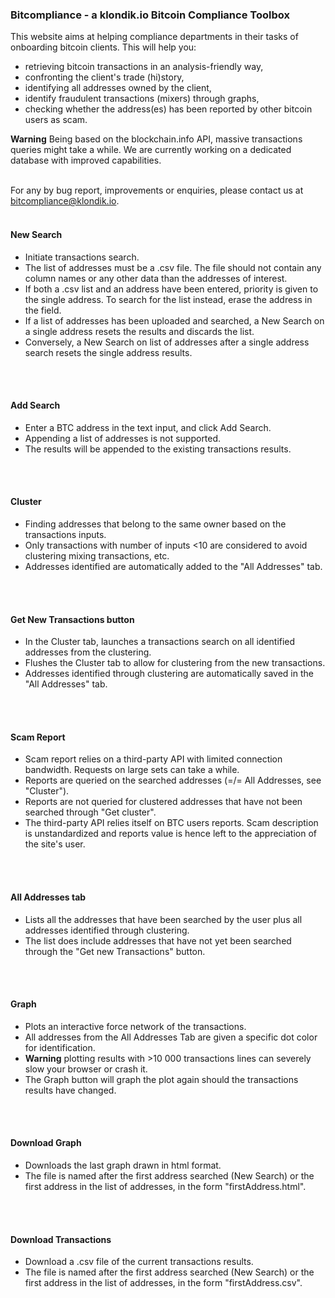 
### **Bitcompliance - a klondik.io Bitcoin Compliance Toolbox**

This website aims at helping compliance departments in their tasks of onboarding bitcoin clients. This will help you:
* retrieving bitcoin transactions in an analysis-friendly way,
* confronting the client's trade (hi)story,
* identifying all addresses owned by the client,
* identify fraudulent transactions (mixers) through graphs,
* checking whether the address(es) has been reported by other bitcoin users as scam.

**Warning** Being based on the blockchain.info API, massive transactions queries might take a while. We are currently working on a dedicated database with improved capabilities.
<br>
<br>

For any by bug report, improvements or enquiries, please contact us at <bitcompliance@klondik.io>.
<br>
<br>

#### **New Search**
* Initiate transactions search.
* The list of addresses must be a .csv file. The file should not contain any column names or any other data than the addresses of interest.
* If both a .csv list and an address have been entered, priority is given to the single address. To search for the list instead, erase the address in the field.
* If a list of addresses has been uploaded and searched, a New Search on a single address resets the results and discards the list.
* Conversely, a New Search on list of addresses after a single address search resets the single address results.
<br>
<br>

#### **Add Search**
* Enter a BTC address in the text input, and click Add Search.
* Appending a list of addresses is not supported.
* The results will be appended to the existing transactions results.
<br>
<br>

#### **Cluster**
* Finding addresses that belong to the same owner based on the transactions inputs.
* Only transactions with number of inputs <10 are considered to avoid clustering mixing transactions, etc.
* Addresses identified are automatically added to the "All Addresses" tab.
<br>
<br>

#### **Get New Transactions button**
* In the Cluster tab, launches a transactions search on all identified addresses from the clustering.
* Flushes the Cluster tab to allow for clustering from the new transactions.
* Addresses identified through clustering are automatically saved in the "All Addresses" tab.
<br>
<br>

#### **Scam Report**
* Scam report relies on a third-party API with limited connection bandwidth. Requests on large sets can take a while.
* Reports are queried on the searched addresses (=/= All Addresses, see "Cluster").
* Reports are not queried for clustered addresses that have not been searched through "Get cluster".
* The third-party API relies itself on BTC users reports. Scam description is unstandardized and reports value is hence left to the appreciation of the site's user.
<br>
<br>

#### **All Addresses tab**
* Lists all the addresses that have been searched by the user plus all addresses identified through clustering.
* The list does include addresses that have not yet been searched through the "Get new Transactions" button.
<br>
<br>

#### **Graph**
* Plots an interactive force network of the transactions.
* All addresses from the All Addresses Tab are given a specific dot color for identification.
* **Warning** plotting results with >10 000 transactions lines can severely slow your browser or crash it.
* The Graph button will graph the plot again should the transactions results have changed.
<br>
<br>

#### **Download Graph**
* Downloads the last graph drawn in html format.
* The file is named after the first address searched (New Search) or the first address in the list of addresses, in the form "firstAddress.html".
<br>
<br>

#### **Download Transactions**
* Download a .csv file of the current transactions results.
* The file is named after the first address searched (New Search) or the first address in the list of addresses, in the form "firstAddress.csv".
<br>
<br>
<br>
<br>
